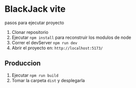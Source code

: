# BlackJack vite

pasos para ejecutar proyecto

1. Clonar repositorio
2. Ejecutar ````npm install```` para reconstruir los modulos de node
3. Correr el devServer ```npm run dev```
4. Abrir el proyecto en: ```http://localhost:5173/```

## Produccion

1. Ejecutar ```npm run build```
2. Tomar la carpeta ```dist``` y desplegarla